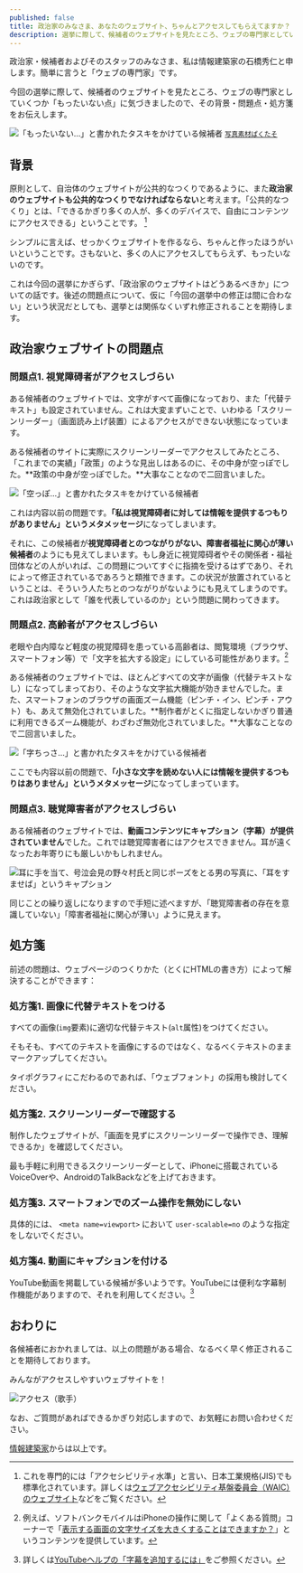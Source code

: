 ```yaml
---
published: false
title: 政治家のみなさま、あなたのウェブサイト、ちゃんとアクセスしてもらえてますか？
description: 選挙に際して、候補者のウェブサイトを見たところ、ウェブの専門家としていくつか「もったいない点」に気づきましたので、その背景・問題点・処方箋をお伝えします。
---
```


政治家・候補者およびそのスタッフのみなさま、私は情報建築家の石橋秀仁と申します。簡単に言うと「ウェブの専門家」です。

今回の選挙に際して、候補者のウェブサイトを見たところ、ウェブの専門家としていくつか「もったいない点」に気づきましたので、その背景・問題点・処方箋をお伝えします。

![「もったいない…」と書かれたタスキをかけている候補者](/assets/blog/2015-04-20-politians-should-have-accessible-website/mottainai.jpg) <small><a href="http://www.pakutaso.com/">写真素材ぱくたそ</a></small>


## 背景

原則として、自治体のウェブサイトが公共的なつくりであるように、また**政治家のウェブサイトも公共的なつくりでなければならない**と考えます。「公共的なつくり」とは、「できるかぎり多くの人が、多くのデバイスで、自由にコンテンツにアクセスできる」ということです。 [^accdssibility]

[^accdssibility]: これを専門的には「アクセシビリティ水準」と言い、日本工業規格(JIS)でも標準化されています。詳しくは[ウェブアクセシビリティ基盤委員会（WAIC）のウェブサイト](http://waic.jp/)などをご覧ください。

シンプルに言えば、せっかくウェブサイトを作るなら、ちゃんと作ったほうがいいということです。さもないと、多くの人にアクセスしてもらえず、もったいないのです。

これは今回の選挙にかぎらず、「政治家のウェブサイトはどうあるべきか」についての話です。後述の問題点について、仮に「今回の選挙中の修正は間に合わない」という状況だとしても、選挙とは関係なくいずれ修正されることを期待します。


## 政治家ウェブサイトの問題点

### 問題点1. 視覚障碍者がアクセスしづらい

ある候補者のウェブサイトでは、文字がすべて画像になっており、また「代替テキスト」も設定されていません。これは大変まずいことで、いわゆる「スクリーンリーダー」（画面読み上げ装置）によるアクセスができない状態になっています。

ある候補者のサイトに実際にスクリーンリーダーでアクセスしてみたところ、「これまでの実績」「政策」のような見出しはあるのに、その中身が空っぽでした。**政策の中身が空っぽでした。**大事なことなので二回言いました。

![「空っぽ…」と書かれたタスキをかけている候補者](/assets/blog/2015-04-20-politians-should-have-accessible-website/karappo.jpg)

これは内容以前の問題です。**「私は視覚障碍者に対しては情報を提供するつもりがありません」というメタメッセージ**になってしまいます。

それに、この候補者が**視覚障碍者とのつながりがない、障害者福祉に関心が薄い候補者**のようにも見えてしまいます。もし身近に視覚障碍者やその関係者・福祉団体などの人がいれば、この問題についてすぐに指摘を受けるはずであり、それによって修正されているであろうと類推できます。この状況が放置されているということは、そういう人たちとのつながりがないようにも見えてしまうのです。これは政治家として「誰を代表しているのか」という問題に関わってきます。


### 問題点2. 高齢者がアクセスしづらい

老眼や白内障など軽度の視覚障碍を患っている高齢者は、閲覧環境（ブラウザ、スマートフォン等）で「文字を拡大する設定」にしている可能性があります。[^font-size]

[^font-size]: 例えば、ソフトバンクモバイルはiPhoneの操作に関して「よくある質問」コーナーで「[表示する画面の文字サイズを大きくすることはできますか？](http://faq.mb.softbank.jp/detail.aspx?cid=72242&id=72242)」というコンテンツを提供しています。

ある候補者のウェブサイトでは、ほとんどすべての文字が画像（代替テキストなし）になってしまっており、そのような文字拡大機能が効きませんでした。また、スマートフォンのブラウザの画面ズーム機能（ピンチ・イン、ピンチ・アウト）も、あえて無効化されていました。**制作者がとくに指定しないかぎり普通に利用できるズーム機能が、わざわざ無効化されていました。**大事なことなので二回言いました。

![「字ちっさ…」と書かれたタスキをかけている候補者](/assets/blog/2015-04-20-politians-should-have-accessible-website/chissa.jpg)

ここでも内容以前の問題で、**「小さな文字を読めない人には情報を提供するつもりはありません」というメタメッセージ**になってしまっています。


### 問題点3. 聴覚障害者がアクセスしづらい

ある候補者のウェブサイトでは、**動画コンテンツにキャプション（字幕）が提供されていません**でした。これでは聴覚障害者にはアクセスできません。耳が遠くなったお年寄りにも厳しいかもしれません。

![耳に手を当て、号泣会見の野々村氏と同じポーズをとる男の写真に、「耳をすませば」というキャプション](/assets/blog/2015-04-20-politians-should-have-accessible-website/mimi.jpg)

同じことの繰り返しになりますので手短に述べますが、「聴覚障害者の存在を意識していない」「障害者福祉に関心が薄い」ように見えます。


## 処方箋

前述の問題は、ウェブページのつくりかた（とくにHTMLの書き方）によって解決することができます：

### 処方箋1. 画像に代替テキストをつける

すべての画像(`img`要素)に適切な代替テキスト(`alt`属性)をつけてください。

そもそも、すべてのテキストを画像にするのではなく、なるべくテキストのままマークアップしてください。

タイポグラフィにこだわるのであれば、「ウェブフォント」の採用も検討してください。

### 処方箋2. スクリーンリーダーで確認する

制作したウェブサイトが、「画面を見ずにスクリーンリーダーで操作でき、理解できるか」を確認してください。

最も手軽に利用できるスクリーンリーダーとして、iPhoneに搭載されているVoiceOverや、AndroidのTalkBackなどを上げておきます。

### 処方箋3. スマートフォンでのズーム操作を無効にしない

具体的には、 `<meta name=viewport>` において `user-scalable=no` のような指定をしないでください。

### 処方箋4. 動画にキャプションを付ける

YouTube動画を掲載している候補が多いようです。YouTubeには便利な字幕制作機能がありますので、それを利用してください。[^youtube-captioning]

[^youtube-captioning]: 詳しくは[YouTubeヘルプの「字幕を追加するには」](https://support.google.com/youtube/answer/2734796?hl=ja)をご参照ください。


## おわりに

各候補者におかれましては、以上の問題がある場合、なるべく早く修正されることを期待しております。

みんながアクセスしやすいウェブサイトを！

![アクセス（歌手）](/assets/blog/2015-04-20-politians-should-have-accessible-website/access.jpg)

なお、ご質問があればできるかぎり対応しますので、お気軽にお問い合わせください。

[情報建築家](http://ja.ishibashihideto.net/blog/2014/04/25/future-of-information-architect.html)からは以上です。
